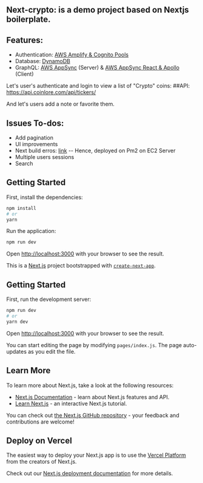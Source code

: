 ## Next-crypto: is a demo project based on Nextjs boilerplate. 

## Features:
- Authentication: [AWS Amplify & Cognito Pools](https://docs.aws.amazon.com/appsync/latest/devguide/welcome.html)
- Database: [DynamoDB](https://aws.amazon.com/dynamodb/)
- GraphQL: [AWS AppSync](https://aws.amazon.com/appsync/) (Server) & [AWS AppSync React & Apollo](https://aws.amazon.com/appsync/resources/) (Client)

Let's user's authenticate and login to view a list of "Crypto" coins:
##API: https://api.coinlore.com/api/tickers/

And let's users add a note or favorite them.

## Issues To-dos:
- Add pagination
- UI improvements
- Next build erros: [link](https://stackoverflow.com/questions/51757436/nextjs-reactjs-invariant-violation-react-children-only-expected-to-receive) -- Hence, deployed on Pm2 on EC2 Server
- Multiple users sessions
- Search

## Getting Started

First, install the dependencies:

```bash
npm install
# or
yarn
```

Run the application:
```bash
npm run dev
```

Open [http://localhost:3000](http://localhost:3000) with your browser to see the result.



This is a [Next.js](https://nextjs.org/) project bootstrapped with [`create-next-app`](https://github.com/vercel/next.js/tree/canary/packages/create-next-app).

## Getting Started

First, run the development server:

```bash
npm run dev
# or
yarn dev
```

Open [http://localhost:3000](http://localhost:3000) with your browser to see the result.

You can start editing the page by modifying `pages/index.js`. The page auto-updates as you edit the file.

## Learn More

To learn more about Next.js, take a look at the following resources:

- [Next.js Documentation](https://nextjs.org/docs) - learn about Next.js features and API.
- [Learn Next.js](https://nextjs.org/learn) - an interactive Next.js tutorial.

You can check out [the Next.js GitHub repository](https://github.com/vercel/next.js/) - your feedback and contributions are welcome!

## Deploy on Vercel

The easiest way to deploy your Next.js app is to use the [Vercel Platform](https://vercel.com/import?utm_medium=default-template&filter=next.js&utm_source=create-next-app&utm_campaign=create-next-app-readme) from the creators of Next.js.

Check out our [Next.js deployment documentation](https://nextjs.org/docs/deployment) for more details.
